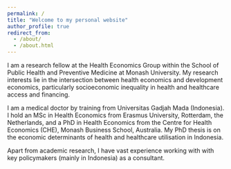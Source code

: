 ```yaml
---
permalink: /
title: "Welcome to my personal website"
author_profile: true
redirect_from: 
  - /about/
  - /about.html
---
```


I am a research fellow at the Health Economics Group within the School of Public Health and Preventive Medicine at Monash University. My research interests lie in the intersection between health economics and development economics, particularly socioeconomic inequality in health and healthcare access and financing.

I am a medical doctor by training from Universitas Gadjah Mada (Indonesia). I hold an MSc in Health Economics from Erasmus University, Rotterdam, the Netherlands, and a PhD in Health Economics from the Centre for Health Economics (CHE), Monash Business School, Australia. My PhD thesis is on the economic determinants of health and healthcare utilisation in Indonesia. 

Apart from academic research, I have vast experience working with with key policymakers (mainly in Indonesia) as a consultant. 
